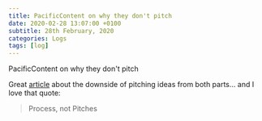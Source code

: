 ```yaml
---
title: PacificContent on why they don't pitch
date: 2020-02-28 13:07:00 +0100
subtitle: 28th February, 2020
categories: Logs
tags: [log]
---
```


PacificContent on why they don't pitch

Great [article](https://blog.pacific-content.com/why-we-dont-respond-to-rfps-process-not-pitches-d5d5c6f8bbde) about the downside of pitching ideas from both parts... and I love that quote:

> Process, not Pitches